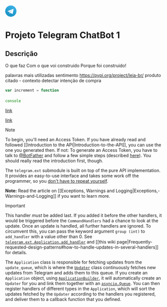 ![`telegram`](telegram-icone-icon.png)
# Projeto Telegram ChatBot 1
## Descrição
O que faz
Com o que voi construido
Porque foi construido!

palavras mais utilizadas
sentimento
https://pypi.org/project/leia-br/
produto citado - contexto
detectar intenção de compra

``` js
var increment = function

console
```
[link](license)

[link](intencao)


> [!NOTE]
> To begin, you'll need an Access Token. If you have already read and followed [[Introduction to the API|Introduction-to-the-API]], you can use the one you generated then. If not: To generate an Access Token, you have to talk to [@BotFather](https://telegram.me/botfather) and follow a few simple steps (described [here](https://core.telegram.org/bots/features#botfather)). You should really read the introduction first, though.


The `telegram.ext` submodule is built on top of the pure API implementation. It provides an easy-to-use interface and takes some work off the programmer, so you [don't have to repeat yourself](https://en.wikipedia.org/wiki/Don%27t_repeat_yourself).


**Note:** Read the article on [[Exceptions, Warnings and Logging|Exceptions,-Warnings-and-Logging]] if you want to learn more.

> [!IMPORTANT]
> This handler *must* be added last.
> If you added it before the other handlers, it would be triggered before the `CommandHandlers` had a chance to look at the update.
> Once an update is handled, all further handlers are ignored.
> To circumvent this, you can pass the keyword argument `group (int)` to `add_handler` with a value other than 0.
> See [`telegram.ext.Application.add_handler`](https://docs.python-telegram-bot.org/telegram.ext.application.html#telegram.ext.Application.add_handler) and [[this wiki page|Frequently-requested-design-patterns#how-to-handle-updates-in-several-handlers]] for details.

The `Application` class is responsible for fetching updates from the `update_queue`, which is where the [`Updater`](https://docs.python-telegram-bot.org/telegram.ext.updater.html#telegram-ext-updater) class continuously fetches new updates from Telegram and adds them to this queue.
If you create an `Application` object, using [`ApplicationBuilder`](https://docs.python-telegram-bot.org/telegram.ext.applicationbuilder.html#telegram-ext-applicationbuilder), it will automatically create an `Updater` for you and link them together with an [`asyncio.Queue`](https://docs.python.org/3/library/asyncio-queue.html#asyncio.Queue). 
You can then register handlers of different types in the `Application`, which will sort the updates fetched by the `Updater` according to the handlers you registered, and deliver them to a callback function that you defined.